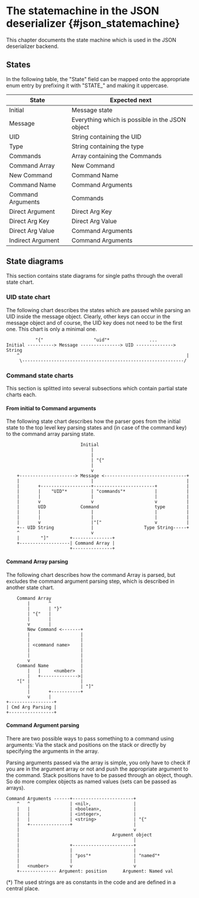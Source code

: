 The statemachine in the JSON deserializer {#json_statemachine}
=========================================

This chapter documents the state machine which is used in the JSON deserializer
backend.

States
------

In the following table, the "State" field can be mapped onto the appropriate
enum entry by prefixing it with "STATE_" and making it uppercase.

| State             | Expected next                                            |
| ----------------- | -------------------------------------------------------- |
| Initial           | Message state                                            |
| Message           | Everything which is possible in the JSON object          |
| UID               | String containing the UID                                |
| Type              | String containing the type                               |
| Commands          | Array containing the Commands                            |
| Command Array     | New Command                                              |
| New Command       | Command Name                                             |
| Command Name      | Command Arguments                                        |
| Command Arguments | Commands                                                 |
| Direct Argument   | Direct Arg Key                                           |
| Direct Arg Key    | Direct Arg Value                                         |
| Direct Arg Value  | Command Arguments                                        |
| Indirect Argument | Command Arguments                                        |


State diagrams
--------------

This section contains state diagrams for single paths through the overall state
chart.

### UID state chart 

The following chart describes the states which are passed while parsing an UID
inside the message object. Clearly, other keys can occur in the message
object and of course, the UID key does not need to be the first one. This chart
is only a minimal one.

               "{"                   "uid"*               ...
    Initial ----------> Message ---------------> UID --------------> String
        ^                                                               |
         \-------------------------------------------------------------/

### Command state charts

This section is splitted into several subsections which contain partial state
charts each.

#### From initial to Command arguments

The following state chart describes how the parser goes from the initial state
to the top level key parsing states and (in case of the command key) to the
command array parsing state.

                                Initial
                                    |
                                    |
                                    | "{"
                                    |
                                    v
        +---------------------> Message <-------------------------------+
        |                           |                                   |
        |       +-------------------+-----------------------+           |
        |       |    "UID"*         | "commands"*           |           |
        |       |                   |                       |           |
        |       v                   v                       v           |
        |       UID             Command                     type        |
        |       |                   |                       |           |
        |       |                   |                       |           |
        |       v                   |"["                    v           |
        +-- UID String              |                   Type String-----+
        ^                           v
        |        "]"        +---------------+
        +-------------------| Command Array |
                            +---------------+

#### Command Array parsing

The following chart describes how the command Array is parsed, but excludes the
command argument parsing step, which is described in another state chart.

        Command Array
            |       ^
            |       | "}"
            | "{"   |
            |       |
            v       |
            New Command <-------+
            |                   |
            |                   |
            | <command name>    |
            |                   |
            |                   |
            v                   |
        Command Name            |
            |   |     <number>  |
            |   +-------------->|
        "[" |                   |
            |                   | "]"
            |       +-----------+
            v       |
    +-----------------+
    | Cmd Arg Parsing |
    +-----------------+

#### Command Argument parsing

There are two possible ways to pass something to a command using arguments:
Via the stack and positions on the stack or directly by specifying the arguments
in the array.

Parsing arguments passed via the array is simple, you only have to check if
you are in the argument array or not and push the appropriate argument to the
command. Stack positions have to be passed through an object, though. So do more
complex objects as named values (sets can be passed as arrays).

    Command Arguments ------+-----------------------+
        ^   ^               | <nil>,                |
        |   |               | <boolean>,            |
        |   |               | <integer>,            |
        |   |               | <string>              | "{"
        |   +---------------+                       |
        |                                           v
        |                                   Argument object
        |                                           |
        |                   +-----------------------+
        |                   |                       |
        |                   | "pos"*                | "named"*
        |                   |                       |
        |   <number>        v                       v
        +-------------- Argument: position      Argument: Named val

(*) The used strings are as constants in the code and are defined in a central
place.
